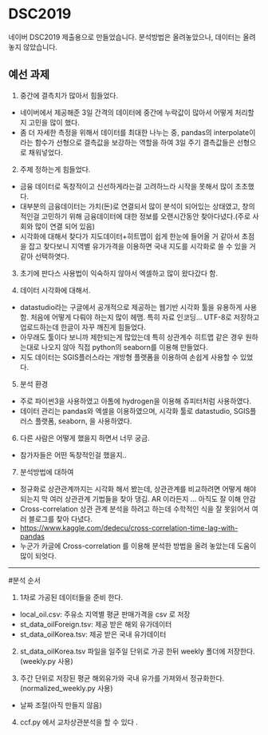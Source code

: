 # DSC2019

네이버 DSC2019 제출용으로 만들었습니다. 분석방법은 올려놓았으나, 데이터는 올려놓지 않았습니다.

## 예선 과제


1. 중간에 결측치가 많아서 힘들었다.
- 네이버에서 제공해준 3일 간격의 데이터에 중간에 누락값이 많아서 어떻게 처리할지 고민을 많이 했다.
- 좀 더 자세한 측정을 위해서 데이터를 최대한 나누는 중, pandas의 interpolate이라는 함수가 선형으로 결측값을 보강하는 역할을 하여 3일 주기 결측값들은 선형으로 채워넣었다.

2. 주제 정하는게 힘들었다.
- 금융 데이터로 독창적이고 신선하게라는걸 고려하느라 시작을 못해서 많이 초초했다.
- 대부분의 금융데이터는 가치(돈)로 연결되서 많이 분석이 되어있는 상태였고, 창의적인걸 고민하기 위해 금융데이터에 대한 정보를 오랜시간동안 찾아다녔다.(주로 사회와 많이 연결 되어 있음)
- 시각화에 대해서 찾다가 지도데이터+히트맵이 쉽게 한눈에 들어올 거 같아서 초점을 잡고 찾다보니 지역별 유가가격을 이용하면 국내 지도를 시각화로 쓸 수 있을 거 같아 선택하엿다.

3. 초기에 판다스 사용법이 익숙하지 않아서 엑셀하고 많이 왔다갔다 함.

4. 데이터 시각화에 대해서.
- datastudio라는 구글에서 공개적으로 제공하는 웹기반 시각화 툴을 유용하게 사용함. 처음에 어떻게 다뤄야 하는지 많이 헤맴. 특히 자료 인코딩... UTF-8로 저장하고 업로드하는데 한글이 자꾸 깨진게 힘들었다.
- 아무래도 툴이다 보니까 제한되는게 많았는데 특히 상관계수 히트맵 같은 경우 원하는대로 나오지 않아 직접  python의 seaborn를 이용해 만들었다.
- 지도 데이터는 SGIS플러스라는 개방형 플랫폼을 이용하여 손쉽게 사용할 수 있었다.

5. 분석 환경
- 주로 파이썬3을 사용하였고 아톰에 hydrogen을 이용해 쥬피터처럼 사용하였다.
- 데이터 관리는 pandas와 엑셀을 이용하였으며, 시각화 툴로 datastudio, SGIS플러스 플랫폼, seaborn, 을 사용하였다.

6. 다른 사람은 어떻게 했을지 하면서 너무 궁금.
- 참가자들은 어떤 독창적인걸 했을지..

7. 분석방법에 대하여
- 정규화로 상관관계까지는 시각화 해서 봤는데, 상관관계를 비교하려면 어떻게 해야되는지 막 여러 상관관계 기법들을 찾아 댕김. AR 이라든지 ... 아직도 잘 이해 안감  
- Cross-correlation  상관 관계 분석을 하려고 하는데 수학적인 식을 잘 못읽어서 여러 블로그를 찾아 다녔다.
- https://www.kaggle.com/dedecu/cross-correlation-time-lag-with-pandas
- 누군가 카글에 Cross-correlation 를 이용해 분석한 방법을 올려 놓았는데 도움이 많이 되엇다.

-----------------------------------------------------------
#분석 순서

1. 1차로 가공된 데이터들을 준비 한다.
- local_oil.csv: 주유소 지역별 평균 판매가격을 csv 로 저장
- st_data_oilForeign.tsv: 제공 받은 해외 유가데이터
- st_data_oilKorea.tsv: 제공 받은 국내 유가데이터

2. st_data_oilKorea.tsv 파일을 일주일 단위로 가공 한뒤 weekly 폴더에 저장한다. (weekly.py 사용)

3. 주간 단위로 저장된 평균 해외유가와 국내 유가를 가져와서 정규화한다.(normalized_weekly.py 사용)
- 날짜 조절(아직 만들지 않음)

4. ccf.py 에서 교차상관분석을 할 수 있다 .